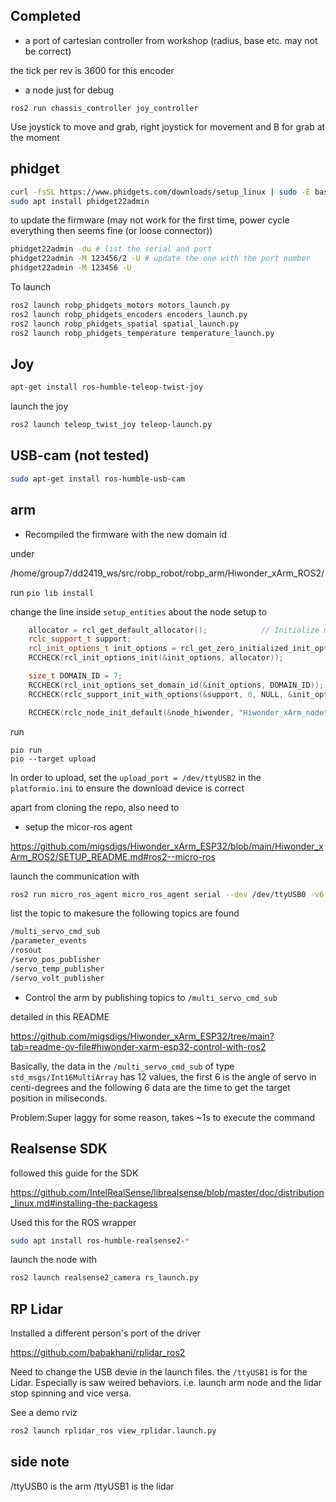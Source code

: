 ## Completed

- a port of cartesian controller from workshop (radius, base etc. may not be correct)

the tick per rev is 3600 for this encoder

- a node just for debug

`ros2 run chassis_controller joy_controller`

Use joystick to move and grab, right joystick for movement and B for grab at the moment


## phidget

```bash
curl -fsSL https://www.phidgets.com/downloads/setup_linux | sudo -E bash -
sudo apt install phidget22admin
```

to update the firmware
(may not work for the first time, power cycle everything then seems fine (or loose connector))
```bash
phidget22admin -du # list the serial and port
phidget22admin -M 123456/2 -U # update the one with the port number
phidget22admin -M 123456 -U
```

To launch
```bash
ros2 launch robp_phidgets_motors motors_launch.py
ros2 launch robp_phidgets_encoders encoders_launch.py
ros2 launch robp_phidgets_spatial spatial_launch.py
ros2 launch robp_phidgets_temperature temperature_launch.py
```

## Joy 

```bash
apt-get install ros-humble-teleop-twist-joy
```

launch the joy

```bash
ros2 launch teleop_twist_joy teleop-launch.py 
```

## USB-cam (not tested)

```bash
sudo apt-get install ros-humble-usb-cam
```

## arm

- Recompiled the firmware with the new domain id

under 

/home/group7/dd2419_ws/src/robp_robot/robp_arm/Hiwonder_xArm_ROS2/

run `pio lib install`

change the line inside `setup_entities` about the node setup to

```cpp
	allocator = rcl_get_default_allocator();			// Initialize micro-ROS allocator
	rclc_support_t support;
	rcl_init_options_t init_options = rcl_get_zero_initialized_init_options();
	RCCHECK(rcl_init_options_init(&init_options, allocator));

	size_t DOMAIN_ID = 7;
	RCCHECK(rcl_init_options_set_domain_id(&init_options, DOMAIN_ID));
	RCCHECK(rclc_support_init_with_options(&support, 0, NULL, &init_options, &allocator));

	RCCHECK(rclc_node_init_default(&node_hiwonder, "Hiwonder_xArm_node", "", &support)); // create node
```

run

```
pio run 
pio --target upload
```

In order to upload, set the `upload_port = /dev/ttyUSB2` in the `platformio.ini` to ensure the download device is correct

apart from cloning the repo, also need to 

- setup the micor-ros agent 

https://github.com/migsdigs/Hiwonder_xArm_ESP32/blob/main/Hiwonder_xArm_ROS2/SETUP_README.md#ros2--micro-ros

launch the communication with 

```bash
ros2 run micro_ros_agent micro_ros_agent serial --dev /dev/ttyUSB0 -v6
```

list the topic to makesure the following topics are found

```bash
/multi_servo_cmd_sub
/parameter_events
/rosout
/servo_pos_publisher
/servo_temp_publisher
/servo_volt_publisher
```

- Control the arm by publishing topics to `/multi_servo_cmd_sub`

detailed in this README

https://github.com/migsdigs/Hiwonder_xArm_ESP32/tree/main?tab=readme-ov-file#hiwonder-xarm-esp32-control-with-ros2

Basically, the data in the `/multi_servo_cmd_sub` of type `std_msgs/Int16MultiArray` has 12 values, the first 6 is the angle of servo in centi-degrees
and the following 6 data are the time to get the target position in miliseconds.

Problem:Super laggy for some reason, takes ~1s to execute the command

## Realsense SDK

followed this guide for the SDK

https://github.com/IntelRealSense/librealsense/blob/master/doc/distribution_linux.md#installing-the-packagess

Used this for the ROS wrapper

```bash
sudo apt install ros-humble-realsense2-*
```

launch the node with 
```bash
ros2 launch realsense2_camera rs_launch.py
```

## RP Lidar

Installed a different person's port of the driver

https://github.com/babakhani/rplidar_ros2

Need to change the USB devie in the launch files. the `/ttyUSB1` is for the Lidar. Especially is saw weired behaviors. i.e. launch arm node and the lidar stop spinning and vice versa.

See a demo rviz

```bash
ros2 launch rplidar_ros view_rplidar.launch.py
```

## side note

/ttyUSB0 is the arm
/ttyUSB1 is the lidar